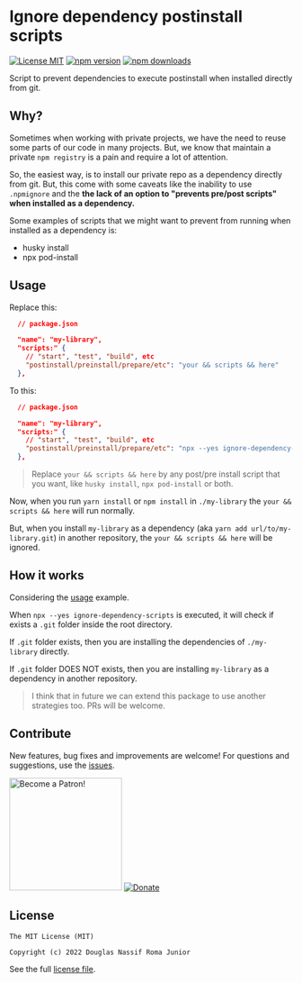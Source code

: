 # Ignore dependency postinstall scripts

[![License MIT](https://img.shields.io/badge/licence-MIT-blue.svg)](https://github.com/douglasjunior/ignore-dependency-scripts/blob/master/LICENSE)
[![npm version](https://img.shields.io/npm/v/ignore-dependency-scripts.svg)](https://www.npmjs.com/package/ignore-dependency-scripts)
[![npm downloads](https://img.shields.io/npm/dt/ignore-dependency-scripts.svg)](#install)

Script to prevent dependencies to execute postinstall when installed directly from git.

## Why?

Sometimes when working with private projects, we have the need to reuse some parts of our code in many projects. But, we know that maintain a private `npm registry` is a pain and require a lot of attention.

So, the easiest way, is to install our private repo as a dependency directly from git. But, this come with some caveats like the inability to use `.npmignore` and the **the lack of an option to "prevents pre/post scripts" when installed as a dependency.**

Some examples of scripts that we might want to prevent from running when installed as a dependency is:

- husky install
- npx pod-install

## Usage

Replace this:

```json
  // package.json

  "name": "my-library",
  "scripts:" { 
    // "start", "test", "build", etc
    "postinstall/preinstall/prepare/etc": "your && scripts && here"
  },
```

To this:

```json
  // package.json

  "name": "my-library",
  "scripts:" { 
    // "start", "test", "build", etc
    "postinstall/preinstall/prepare/etc": "npx --yes ignore-dependency-scripts \"your && scripts && here\""
  },
```

> Replace `your && scripts && here` by any post/pre install script that you want, like `husky install`, `npx pod-install` or both.

Now, when you run `yarn install` or `npm install` in `./my-library` the `your && scripts && here` will run normally. 

But, when you install `my-library` as a dependency (aka `yarn add url/to/my-library.git`) in another repository, the `your && scripts && here` will be ignored.

## How it works

Considering the [usage](#usage) example.

When `npx --yes ignore-dependency-scripts` is executed, it will check if exists a `.git` folder inside the root directory.

If `.git` folder exists, then you are installing the dependencies of `./my-library` directly.

If `.git` folder DOES NOT exists, then you are installing `my-library` as a dependency in another repository.

> I think that in future we can extend this package to use another strategies too. PRs will be welcome.

## Contribute

New features, bug fixes and improvements are welcome! For questions and suggestions, use the [issues](https://github.com/douglasjunior/ignore-dependency-scripts/issues).

<a href="https://www.patreon.com/douglasjunior"><img src="http://i.imgur.com/xEO164Z.png" alt="Become a Patron!" width="200" /></a>
[![Donate](https://www.paypalobjects.com/en_US/i/btn/btn_donateCC_LG.gif)](https://www.paypal.com/cgi-bin/webscr?cmd=_s-xclick&hosted_button_id=E32BUP77SVBA2)

## License

```
The MIT License (MIT)

Copyright (c) 2022 Douglas Nassif Roma Junior
```

See the full [license file](https://github.com/douglasjunior/ignore-dependency-scripts/blob/master/LICENSE).
